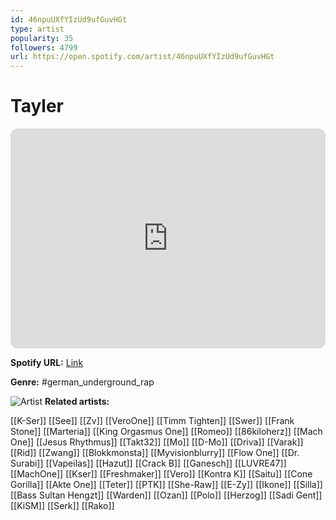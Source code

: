 ```yaml
---
id: 46npuUXfYIzUd9ufGuvHGt
type: artist
popularity: 35
followers: 4799
url: https://open.spotify.com/artist/46npuUXfYIzUd9ufGuvHGt
---
```

# Tayler

<iframe style="border-radius:12px" src="https://open.spotify.com/embed/artist/46npuUXfYIzUd9ufGuvHGt" width="100%" height="352" frameBorder="0" allowfullscreen="" allow="autoplay; clipboard-write; encrypted-media; fullscreen; picture-in-picture" loading="lazy"></iframe>

**Spotify URL:** [Link](https://open.spotify.com/artist/46npuUXfYIzUd9ufGuvHGt)

**Genre:**  #german_underground_rap

![Artist](https://i.scdn.co/image/ab6761610000e5eb0baa10bcf6d60a1590389c3d)
**Related artists:**

[[K-Ser]]
[[See]]
[[Zv]]
[[VeroOne]]
[[Timm Tighten]]
[[Swer]]
[[Frank Stone]]
[[Marteria]]
[[King Orgasmus One]]
[[Romeo]]
[[86kiloherz]]
[[Mach One]]
[[Jesus Rhythmus]]
[[Takt32]]
[[Mo]]
[[D-Mo]]
[[Driva]]
[[Varak]]
[[Rid]]
[[Zwang]]
[[Blokkmonsta]]
[[Myvisionblurry]]
[[Flow One]]
[[Dr. Surabi]]
[[Vapeilas]]
[[Hazut]]
[[Crack B]]
[[Ganesch]]
[[LUVRE47]]
[[MachOne]]
[[Kser]]
[[Freshmaker]]
[[Vero]]
[[Kontra K]]
[[Saitu]]
[[Cone Gorilla]]
[[Akte One]]
[[Teter]]
[[PTK]]
[[She-Raw]]
[[E-Zy]]
[[Ikone]]
[[Silla]]
[[Bass Sultan Hengzt]]
[[Warden]]
[[Ozan]]
[[Polo]]
[[Herzog]]
[[Sadi Gent]]
[[KiSM]]
[[Serk]]
[[Rako]]
